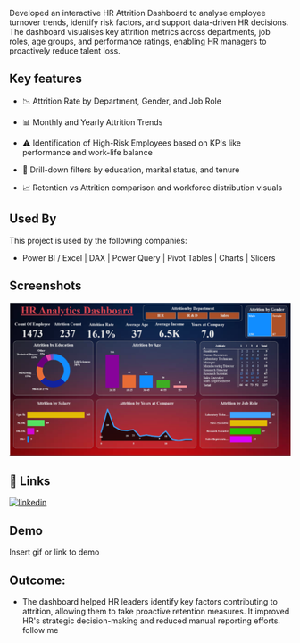  Developed an interactive HR Attrition Dashboard to analyse employee turnover trends, identify risk factors, and support data-driven HR decisions. The dashboard visualises key attrition metrics across departments, job roles, age groups, and performance ratings, enabling HR managers to proactively reduce talent loss.


## Key features 

- 📉 Attrition Rate by Department, Gender, and Job Role

- 📊 Monthly and Yearly Attrition Trends

- ⚠️ Identification of High-Risk Employees based on KPIs like performance and work-life balance

- 🧠 Drill-down filters by education, marital status, and tenure

- 📈 Retention vs Attrition comparison and workforce distribution visuals


## Used By

This project is used by the following companies:

- Power BI / Excel | DAX | Power Query | Pivot Tables | Charts | Slicers

 



## Screenshots

![Dashboard Screenshot](https://github.com/MkSingh431/HR-Analytics-Attrition-Dashboard-using-PowerBI/blob/main/Screenshot%202025-06-17%20141748.png?raw=true)


## 🔗 Links
[![linkedin](https://img.shields.io/badge/linkedin-0A66C2?style=for-the-badge&logo=linkedin&logoColor=white)](http://www.linkedin.com/in/motilal-das-42b4a9254)


## Demo

Insert gif or link to demo


## Outcome:
- The dashboard helped HR leaders identify key factors contributing to attrition, allowing them to take proactive retention measures. It improved HR's strategic decision-making and reduced manual reporting efforts.
follow me
